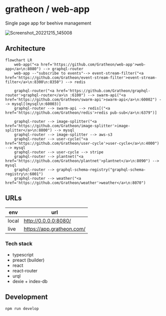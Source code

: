 # gratheon / web-app

Single page app for beehive management

![Screenshot_20221215_145008](https://user-images.githubusercontent.com/445122/208070865-e9c486bb-84ed-4205-a269-70693016d808.png)

## Architecture

```mermaid
flowchart LR
    web-app("<a href='https://github.com/Gratheon/web-app'>web-app</a>\n:8080") --> graphql-router
    web-app --"subscribe to events"--> event-stream-filter("<a href='https://github.com/Gratheon/event-stream-filter'>event-stream-filter</a>\n:8300\n:8350") --> redis

    graphql-router("<a href='https://github.com/Gratheon/graphql-router'>graphql-router</a>\n :6100") --> swarm-api("<a href='https://github.com/Gratheon/swarm-api'>swarm-api</a>\n:60002") --> mysql[(mysql\n:60003)]
    graphql-router --> swarm-api --> redis[("<a href='https://github.com/Gratheon/redis'>redis pub-sub</a>\n:6379")]

    graphql-router --> image-splitter("<a href='https://github.com/Gratheon/image-splitter'>image-splitter</a>\n:8800") --> mysql
    graphql-router --> image-splitter --> aws-s3
    graphql-router --> user-cycle("<a href='https://github.com/Gratheon/user-cycle'>user-cycle</a>\n:4000") --> mysql
    graphql-router --> user-cycle --> stripe
    graphql-router --> plantnet("<a href='https://github.com/Gratheon/plantnet'>plantnet</a>\n:8090") --> mysql
    graphql-router --> graphql-schema-registry("graphql-schema-registry\n:6001")
    graphql-router --> weather("<a href='https://github.com/Gratheon/weather'>weather</a>\n:8070")
```

## URLs

| env   | url                       |
| ----- | ------------------------- |
| local | http://0.0.0.0:8080/      |
| live  | https://app.gratheon.com/ |

### Tech stack
- typescript
- preact (builder)
- react
- react-router
- urql
- dexie + index-db

## Development

```
npm run develop
```
